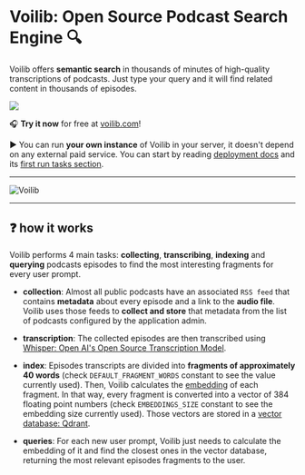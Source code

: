 # Voilib: Open Source Podcast Search Engine 🔍

Voilib offers **semantic search** in thousands of minutes of
high-quality transcriptions of podcasts. Just type your query and it
will find related content in thousands of episodes.

![](https://github.com/unmonoqueteclea/voilib/actions/workflows/backend.yml/badge.svg)

🎧 **Try it now** for free at [voilib.com](https://voilib.com/)!

▶️ You can run **your own instance** of Voilib in your server, it
doesn't depend on any external paid service. You can start by reading
[deployment docs](./infra/readme.md) and its [first run tasks
section](./infra/readme.md#first-run-tasks).

---

![Voilib](./docs/voilib.gif)

---

## ❓ how it works
Voilib performs 4 main tasks: **collecting**, **transcribing**,
**indexing** and **querying** podcasts episodes to find the most
interesting fragments for every user prompt.

- **collection**: Almost all public podcasts have an associated `RSS
  feed` that contains **metadata** about every episode and a link to
  the **audio file**. Voilib uses those feeds to **collect and store**
  that metadata from the list of podcasts configured by the
  application admin.

- **transcription**: The collected episodes are then transcribed using
  [Whisper: Open AI's Open Source Transcription
  Model](https://openai.com/research/whisper).

- **index**: Episodes transcripts are divided into **fragments of
  approximately 40 words** (check `DEFAULT_FRAGMENT_WORDS` constant to
  see the value currently used). Then, Voilib calculates the
  [embedding](https://en.wikipedia.org/wiki/Sentence_embedding) of
  each fragment. In that way, every fragment is converted into a
  vector of 384 floating point numbers (check `EMBEDDINGS_SIZE`
  constant to see the embedding size currently used). Those vectors
  are stored in a [vector database: Qdrant](https://qdrant.tech/).

- **queries**: For each new user prompt, Voilib just needs to
  calculate the embedding of it and find the closest ones in the
  vector database, returning the most relevant episodes fragments to
  the user.
